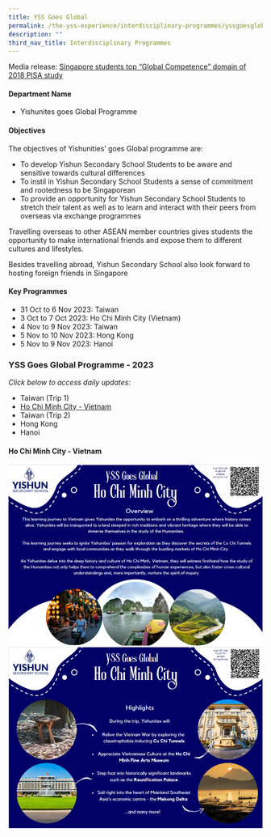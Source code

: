 ```yaml
---
title: YSS Goes Global
permalink: /the-yss-experience/interdisciplinary-programmes/yssgoesglobal/
description: ""
third_nav_title: Interdisciplinary Programmes
---
```

Media release: [Singapore students top “Global Competence” domain of 2018 PISA study](/accolades/school/)

#### Department Name

*   Yishunites goes Global Programme 

#### Objectives

The objectives of Yishunities’ goes Global programme are:

*   To develop Yishun Secondary School Students to be aware and sensitive towards cultural differences
*   To instil in Yishun Secondary School Students a sense of commitment and rootedness to be Singaporean
*   To provide an opportunity for Yishun Secondary School Students to stretch their talent as well as to learn and interact with their peers from overseas via exchange programmes


Travelling overseas to other ASEAN member countries gives students the opportunity to make international friends and expose them to different cultures and lifestyles.


Besides travelling abroad, Yishun Secondary School also look forward to hosting foreign friends in Singapore


#### Key Programmes

* 31 Oct to 6 Nov 2023: Taiwan
* 3 Oct to 7 Oct 2023: Ho Chi Minh City (Vietnam)
* 4 Nov to 9 Nov 2023: Taiwan
* 5 Nov to 10 Nov 2023: Hong Kong
* 5 Nov to 9 Nov 2023: Hanoi

### YSS Goes Global Programme - 2023
*Click below to access daily updates:*

* Taiwan (Trip 1)
* [Ho Chi Minh City - Vietnam](/vietnam/)
* Taiwan (Trip 2)
* Hong Kong
* Hanoi


#### Ho Chi Minh City - Vietnam

![](/images/YSS%20Exp/YSS_Goes_Global/posterpg1.png)
![](/images/YSS%20Exp/YSS_Goes_Global/posterpg2.png)